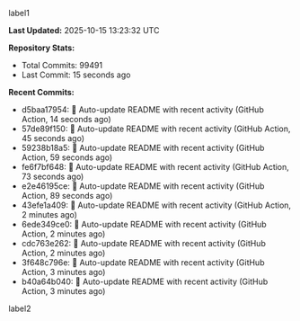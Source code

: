 
label1 
<!-- ACTIVITY_START -->
**Last Updated:** 2025-10-15 13:23:32 UTC

**Repository Stats:**
- Total Commits: 99491
- Last Commit: 15 seconds ago

**Recent Commits:**
- d5baa17954: 🤖 Auto-update README with recent activity (GitHub Action, 14 seconds ago)
- 57de89f150: 🤖 Auto-update README with recent activity (GitHub Action, 45 seconds ago)
- 59238b18a5: 🤖 Auto-update README with recent activity (GitHub Action, 59 seconds ago)
- fe6f7bf648: 🤖 Auto-update README with recent activity (GitHub Action, 73 seconds ago)
- e2e46195ce: 🤖 Auto-update README with recent activity (GitHub Action, 89 seconds ago)
- 43efe1a409: 🤖 Auto-update README with recent activity (GitHub Action, 2 minutes ago)
- 6ede349ce0: 🤖 Auto-update README with recent activity (GitHub Action, 2 minutes ago)
- cdc763e262: 🤖 Auto-update README with recent activity (GitHub Action, 2 minutes ago)
- 3f648c796e: 🤖 Auto-update README with recent activity (GitHub Action, 3 minutes ago)
- b40a64b040: 🤖 Auto-update README with recent activity (GitHub Action, 3 minutes ago)
<!-- ACTIVITY_END -->

label2
